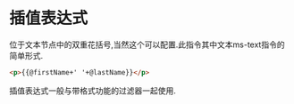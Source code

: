 # 插值表达式


位于文本节点中的双重花括号,当然这个可以配置.此指令其中文本ms-text指令的简单形式.
```html
<p>{{@firstName+' '+@lastName}}</p>
```
插值表达式一般与带格式功能的过滤器一起使用.